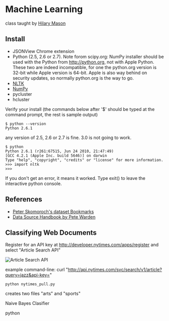Machine Learning
================

class taught by [Hilary Mason](http://www.hilarymason.com/)

Install 
--------

* JSONView Chrome extension
* Python (2.5, 2.6 or 2.7). Note forom scipy.org: NumPy installer should be used with the Python from http://python.org, not with Apple Python. These two are indeed incompatible, for one the python.org version is 32-bit while Apple version is 64-bit. Apple is also way behind on security updates, so normally python.org is the way to go. 
* [NLTK](http://www.nltk.org/download)
* [NumPy](http://sourceforge.net/projects/numpy)
* pycluster
* hcluster

Verify your install (the commands below after '$' should be typed at the command prompt, the rest is sample output)

    $ python --version
    Python 2.6.1

any version of 2.5, 2.6 or 2.7 is fine. 3.0 is not going to work.

    $ python
    Python 2.6.1 (r261:67515, Jun 24 2010, 21:47:49) 
    [GCC 4.2.1 (Apple Inc. build 5646)] on darwin
    Type "help", "copyright", "credits" or "license" for more information.
    >>> import nltk
    >>> 
    
If you don't get an error, it means it worked. Type exit() to leave the interactive python console.

References
----------

* [Peter Skomoroch's dataset Bookmarks](http://www.delicious.com/pskomoroch/dataset)
* [Data Source Handbook by Pete Warden](http://oreilly.com/catalog/0636920018254)

Classifying Web Documents
-------------------------

Register for an API key at http://developer.nytimes.com/apps/register and select "Article Search API"

![Article Search API](https://img.skitch.com/20110731-b79yqahpf58d43ss2grqi1pi8.png)


example command-line:
curl "http://api.nytimes.com/svc/search/v1/article?query=jazz&api-key=<insert you key here>"

    python nytimes_pull.py

creates two files "arts" and "sports"


Naive Bayes Clasifier

  python 
